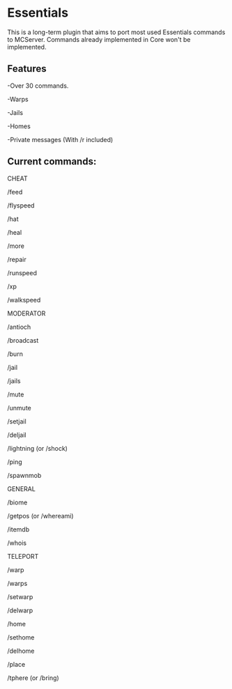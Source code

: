 Essentials
===========

This is a long-term plugin that aims to port most used Essentials commands to MCServer. Commands already implemented in Core won't be implemented.

Features
---
-Over 30 commands.

-Warps

-Jails

-Homes

-Private messages (With /r included)

Current commands:
---
CHEAT

/feed

/flyspeed

/hat

/heal

/more

/repair

/runspeed

/xp

/walkspeed

MODERATOR

/antioch

/broadcast

/burn

/jail

/jails

/mute

/unmute

/setjail

/deljail

/lightning (or /shock)

/ping

/spawnmob

GENERAL

/biome

/getpos (or /whereami)

/itemdb

/whois

TELEPORT

/warp

/warps

/setwarp

/delwarp

/home

/sethome

/delhome

/place

/tphere (or /bring)



